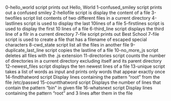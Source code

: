 0-hello_world script prints out Hello, World
1-confused_smiley script prints out a confused smiley
2-hellofile script is display the content of a file
3-twofiles script list contents of two different files in a current directory
 4-lastlines script is used to display the last 10lines of a file
5-firstlines script is used to display the first 10 lines of a file
6-third_line script displays the third line of a filr in a current directory
 7-file script prints out Best School
7-file script is used to create a file that has a filename of escaped special characters
8-cwd_state script list all the files in another file
9-duplicate_last_line script copies the lastline of a file
10-no_more_js script deletes all files with the .js extension
11-directories script counts the number of directories in a current directory excluding itself and its parent directory
12-newest_files script displays the ten newest lines of a file
13-unique script takes a list of words as input and prints only words that appear exactly once
14-findthatword script Display lines containing the pattern “root” from the file /etc/passwd
15-countthatword script Displays the number of lines that contain the pattern “bin” in given file
16-whatsnext script Display lines containing the pattern “root” and 3 lines after them in the file
